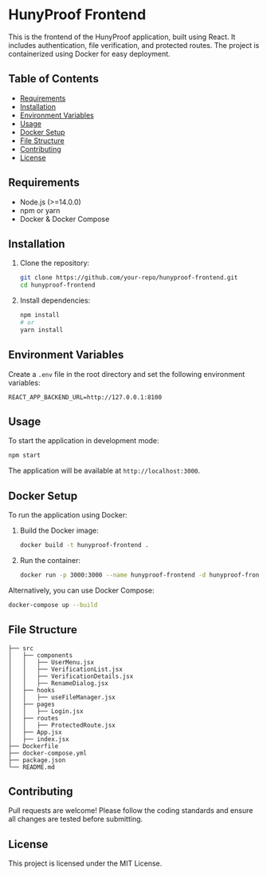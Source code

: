 # HunyProof Frontend

This is the frontend of the HunyProof application, built using React. It includes authentication, file verification, and protected routes. The project is containerized using Docker for easy deployment.

## Table of Contents
- [Requirements](#requirements)
- [Installation](#installation)
- [Environment Variables](#environment-variables)
- [Usage](#usage)
- [Docker Setup](#docker-setup)
- [File Structure](#file-structure)
- [Contributing](#contributing)
- [License](#license)

## Requirements

- Node.js (>=14.0.0)
- npm or yarn
- Docker & Docker Compose

## Installation

1. Clone the repository:
   ```sh
   git clone https://github.com/your-repo/hunyproof-frontend.git
   cd hunyproof-frontend
   ```

2. Install dependencies:
   ```sh
   npm install
   # or
   yarn install
   ```

## Environment Variables

Create a `.env` file in the root directory and set the following environment variables:

```
REACT_APP_BACKEND_URL=http://127.0.0.1:8100
```

## Usage

To start the application in development mode:
```sh
npm start
```

The application will be available at `http://localhost:3000`.

## Docker Setup

To run the application using Docker:

1. Build the Docker image:
   ```sh
   docker build -t hunyproof-frontend .
   ```

2. Run the container:
   ```sh
   docker run -p 3000:3000 --name hunyproof-frontend -d hunyproof-frontend
   ```

Alternatively, you can use Docker Compose:
```sh
docker-compose up --build
```

## File Structure

```
├── src
│   ├── components
│   │   ├── UserMenu.jsx
│   │   ├── VerificationList.jsx
│   │   ├── VerificationDetails.jsx
│   │   ├── RenameDialog.jsx
│   ├── hooks
│   │   ├── useFileManager.jsx
│   ├── pages
│   │   ├── Login.jsx
│   ├── routes
│   │   ├── ProtectedRoute.jsx
│   ├── App.jsx
│   ├── index.jsx
├── Dockerfile
├── docker-compose.yml
├── package.json
└── README.md
```

## Contributing

Pull requests are welcome! Please follow the coding standards and ensure all changes are tested before submitting.

## License

This project is licensed under the MIT License.

